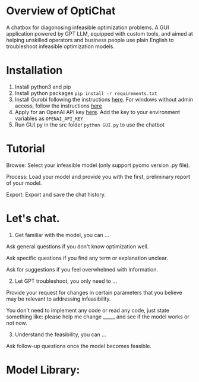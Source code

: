 # Overview of OptiChat
A chatbox for diagonosing infeasible optimization problems. A GUI application powered by GPT LLM, equipped with custom tools, and aimed at helping unskilled operators and business people use plain English to troubleshoot infeasible optimization models.

# Installation
1. Install python3 and pip
2. Install python packages ```pip install -r requirements.txt```
3. Install Gurobi following the instructions  [here](https://support.gurobi.com/hc/en-us/articles/4534161999889). For windows without admin access, follow the instructions
[here](https://support.gurobi.com/hc/en-us/articles/360060996432-How-do-I-install-Gurobi-on-Windows-without-administrator-credentials-)
4. Apply for an OpenAI API key [here](https://platform.openai.com/). Add the key to your environment variables as ```OPENAI_API_KEY```
5. Run GUI.py in the src folder ```python GUI.py``` to use the chatbot

# Tutorial
Browse: Select your infeasible model (only support pyomo version .py file).

Process: Load your model and provide you with the first, preliminary report of your model.

Export: Export and save the chat history.


# Let's chat.
1. Get familiar with the model, you can ...

Ask general questions if you don't know optimization well.

Ask specific questions if you find any term or explanation unclear.

Ask for suggestions if you feel overwhelmed with information.


2. Let GPT troubleshoot, you only need to ...

Provide your request for changes in certain parameters that you believe may be relevant to addressing infeasibility.

You don't need to implement any code or read any code, just state something like: please help me change _____ and see if the model works or not now.


3. Understand the feasibility, you can ...

Ask follow-up questions once the model becomes feasible.

# Model Library:




